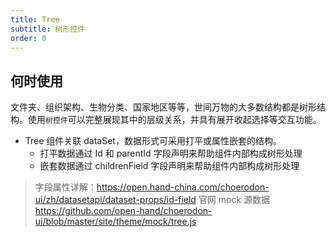 ```yaml
---
title: Tree
subtitle: 树形控件
order: 0
---
```


## 何时使用

文件夹、组织架构、生物分类、国家地区等等，世间万物的大多数结构都是树形结构。使用`树控件`可以完整展现其中的层级关系，并具有展开收起选择等交互功能。

 - Tree 组件关联 dataSet，数据形式可采用打平或属性嵌套的结构。
    -  打平数据通过 Id 和 parentId 字段声明来帮助组件内部构成树形处理
    -  嵌套数据通过 childrenField 字段声明来帮助组件内部构成树形处理
 > 字段属性详解：https://open.hand-china.com/choerodon-ui/zh/datasetapi/dataset-props/id-field
 > 官网 mock 源数据 https://github.com/open-hand/choerodon-ui/blob/master/site/theme/mock/tree.js


